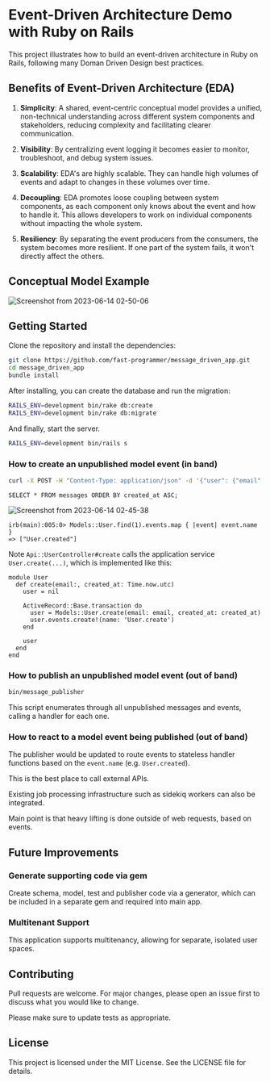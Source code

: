# Event-Driven Architecture Demo with Ruby on Rails

This project illustrates how to build an event-driven architecture in Ruby on Rails, following many Doman Driven Design best practices.

## Benefits of Event-Driven Architecture (EDA)

1. **Simplicity**: A shared, event-centric conceptual model provides a unified, non-technical understanding across different system components and stakeholders, reducing complexity and facilitating clearer communication.

2. **Visibility**: By centralizing event logging it becomes easier to monitor, troubleshoot, and debug system issues.

3. **Scalability**: EDA's are highly scalable. They can handle high volumes of events and adapt to changes in these volumes over time.

4. **Decoupling**: EDA promotes loose coupling between system components, as each component only knows about the event and how to handle it. This allows developers to work on individual components without impacting the whole system.

5. **Resiliency**: By separating the event producers from the consumers, the system becomes more resilient. If one part of the system fails, it won't directly affect the others.

## Conceptual Model Example

![Screenshot from 2023-06-14 02-50-06](https://github.com/fast-programmer/message_driven_app/assets/394074/1c3f3612-9159-4032-bf57-8eee6ff87243)

## Getting Started

Clone the repository and install the dependencies:

```bash
git clone https://github.com/fast-programmer/message_driven_app.git
cd message_driven_app
bundle install
```

After installing, you can create the database and run the migration:

```bash
RAILS_ENV=development bin/rake db:create
RAILS_ENV=development bin/rake db:migrate
```

And finally, start the server.

```bash
RAILS_ENV=development bin/rails s
```

### How to create an unpublished model event (in band)

```bash
curl -X POST -H "Content-Type: application/json" -d '{"user": {"email": "test@example.com"}}' http://localhost:3000/api/users
```

```
SELECT * FROM messages ORDER BY created_at ASC;
```

![Screenshot from 2023-06-14 02-45-38](https://github.com/fast-programmer/message_driven_app/assets/394074/fe34c94f-2de8-4264-8a3d-0753c8b6499d)

```
irb(main):005:0> Models::User.find(1).events.map { |event| event.name }
=> ["User.created"]
```

Note `Api::UserController#create` calls the application service `User.create(...)`, which is implemented like this:

```
module User
  def create(email:, created_at: Time.now.utc)
    user = nil

    ActiveRecord::Base.transaction do
      user = Models::User.create(email: email, created_at: created_at)
      user.events.create!(name: 'User.create')
    end

    user
  end
end
```

### How to publish an unpublished model event (out of band)

```bash
bin/message_publisher
```

This script enumerates through all unpublished messages and events, calling a handler for each one.

### How to react to a model event being published (out of band)

The publisher would be updated to route events to stateless handler functions based on the `event.name` (e.g. `User.created`).

This is the best place to call external APIs.

Existing job processing infrastructure such as sidekiq workers can also be integrated.

Main point is that heavy lifting is done outside of web requests, based on events.

## Future Improvements

### Generate supporting code via gem

Create schema, model, test and publisher code via a generator, which can be included in a separate gem and required into main app.

### Multitenant Support

This application supports multitenancy, allowing for separate, isolated user spaces.

## Contributing

Pull requests are welcome. For major changes, please open an issue first to discuss what you would like to change.

Please make sure to update tests as appropriate.

## License

This project is licensed under the MIT License. See the LICENSE file for details.
```

